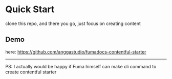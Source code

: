 # Quick Start

clone this repo, and there you go, just focus on creating content

## Demo

here: https://github.com/anggastudio/fumadocs-contentful-starter


---

PS: I actually would be happy if Fuma himself can make cli command to create contentful starter
